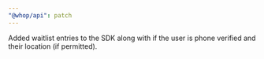 ```yaml
---
"@whop/api": patch
---
```


Added waitlist entries to the SDK along with if the user is phone verified and their location (if permitted).
